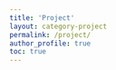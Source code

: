 ```yaml
---
title: 'Project'
layout: category-project
permalink: /project/
author_profile: true
toc: true
---
```

